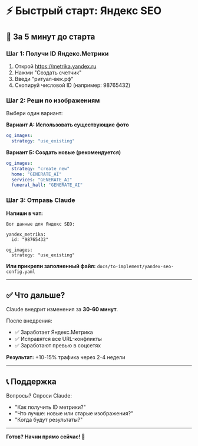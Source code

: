 # ⚡ Быстрый старт: Яндекс SEO

## 🎯 За 5 минут до старта

### Шаг 1: Получи ID Яндекс.Метрики

1. Открой https://metrika.yandex.ru
2. Нажми "Создать счетчик"
3. Введи "ритуал-век.рф"
4. Скопируй числовой ID (например: 98765432)

### Шаг 2: Реши по изображениям

Выбери один вариант:

**Вариант A: Использовать существующие фото**
```yaml
og_images:
  strategy: "use_existing"
```

**Вариант Б: Создать новые (рекомендуется)**
```yaml
og_images:
  strategy: "create_new"
  home: "GENERATE_AI"
  services: "GENERATE_AI"
  funeral_hall: "GENERATE_AI"
```

### Шаг 3: Отправь Claude

**Напиши в чат:**
```
Вот данные для Яндекс SEO:

yandex_metrika:
  id: "98765432"

og_images:
  strategy: "use_existing"
```

**Или прикрепи заполненный файл:**
`docs/to-implement/yandex-seo-config.yaml`

---

## ✅ Что дальше?

Claude внедрит изменения за **30-60 минут**.

После внедрения:
- ✅ Заработает Яндекс.Метрика
- ✅ Исправятся все URL-конфликты
- ✅ Заработают превью в соцсетях

**Результат:** +10-15% трафика через 2-4 недели

---

## 📞 Поддержка

Вопросы? Спроси Claude:
- "Как получить ID метрики?"
- "Что лучше: новые или старые изображения?"
- "Когда будут результаты?"

---

**Готов? Начни прямо сейчас! 🚀**
